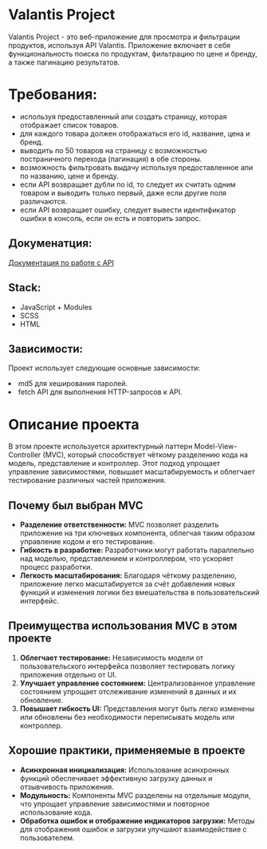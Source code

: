 # Valantis Project

Valantis Project - это веб-приложение для просмотра и фильтрации продуктов, используя API Valantis. 
Приложение включает в себя функциональность поиска по продуктам, фильтрацию по цене и бренду, а также пагинацию результатов.

#  Требования: 
<ul align ="start">
  <li>используя предоставленный апи создать страницу, которая отображает список товаров. </li>
  <li>для каждого товара должен отображаться его id, название, цена и бренд. </li>
  <li>выводить по 50 товаров на страницу с возможностью постраничного перехода (пагинация) в обе стороны. </li>
  <li>возможность фильтровать выдачу используя предоставленное апи по названию, цене и бренду. </li>
  <li>eсли API возвращает дубли по id, то следует их считать одним товаром и выводить только первый, даже если другие поля различаются.</li>
  <li>eсли API возвращает ошибку, следует вывести идентификатор ошибки в консоль, если он есть и повторить запрос. </li>
</ul>

## Докуменатция:
<a href="https://github.com/ValantisJewelry/TestTaskValantis/blob/main/API.md"> Документация по работе с API</a>

## Stack:
<ul align ="start">
  <li>JavaScript + Modules </li>
  <li>SCSS </li>
  <li>HTML </li>
</ul>

## Зависимости:
<p>Проект использует следующие основные зависимости: </p>

<li>md5 для хеширования паролей.</li>
<li>fetch API для выполнения HTTP-запросов к API.</p>

# Описание проекта

В этом проекте используется архитектурный паттерн Model-View-Controller (MVC), который способствует чёткому разделению кода на модель, представление и контроллер. Этот подход упрощает управление зависимостями, повышает масштабируемость и облегчает тестирование различных частей приложения.

## Почему был выбран MVC

- **Разделение ответственности:** MVC позволяет разделить приложение на три ключевых компонента, облегчая таким образом управление кодом и его тестирование.
- **Гибкость в разработке:** Разработчики могут работать параллельно над моделью, представлением и контроллером, что ускоряет процесс разработки.
- **Легкость масштабирования:** Благодаря чёткому разделению, приложение легко масштабируется за счёт добавления новых функций и изменения логики без вмешательства в пользовательский интерфейс.

## Преимущества использования MVC в этом проекте

1. **Облегчает тестирование:** Независимость модели от пользовательского интерфейса позволяет тестировать логику приложения отдельно от UI.
2. **Улучшает управление состоянием:** Централизованное управление состоянием упрощает отслеживание изменений в данных и их обновление.
3. **Повышает гибкость UI:** Представления могут быть легко изменены или обновлены без необходимости переписывать модель или контроллер.

## Хорошие практики, применяемые в проекте

- **Асинхронная инициализация:** Использование асинхронных функций обеспечивает эффективную загрузку данных и отзывчивость приложения.
- **Модульность:** Компоненты MVC разделены на отдельные модули, что упрощает управление зависимостями и повторное использование кода.
- **Обработка ошибок и отображение индикаторов загрузки:** Методы для отображения ошибок и загрузки улучшают взаимодействие с пользователем.

